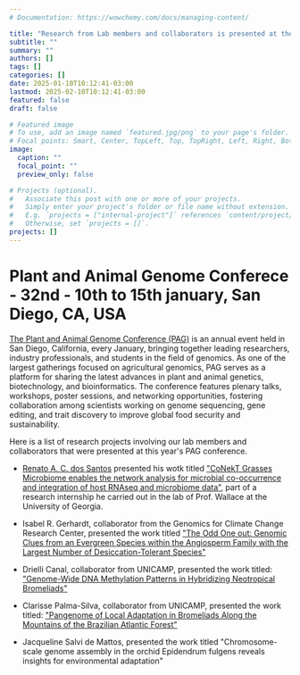 ```yaml
---
# Documentation: https://wowchemy.com/docs/managing-content/

title: "Research from Lab members and collaborators is presented at the Plant and Animal Genome Conference in USA"
subtitle: ""
summary: ""
authors: []
tags: []
categories: []
date: 2025-01-10T10:12:41-03:00
lastmod: 2025-02-10T10:12:41-03:00
featured: false
draft: false

# Featured image
# To use, add an image named `featured.jpg/png` to your page's folder.
# Focal points: Smart, Center, TopLeft, Top, TopRight, Left, Right, BottomLeft, Bottom, BottomRight.
image:
  caption: ""
  focal_point: ""
  preview_only: false

# Projects (optional).
#   Associate this post with one or more of your projects.
#   Simply enter your project's folder or file name without extension.
#   E.g. `projects = ["internal-project"]` references `content/project/deep-learning/index.md`.
#   Otherwise, set `projects = []`.
projects: []
---
```


# Plant and Animal Genome Conferece - 32nd - 10th to 15th january, San Diego, CA, USA 

[The Plant and Animal Genome Conference (PAG)](https://intlpag.org/PAG32/) is an annual event held in San Diego, California, every January, bringing together leading researchers, industry professionals, and students in the field of genomics. As one of the largest gatherings focused on agricultural genomics, PAG serves as a platform for sharing the latest advances in plant and animal genetics, biotechnology, and bioinformatics. The conference features plenary talks, workshops, poster sessions, and networking opportunities, fostering collaboration among scientists working on genome sequencing, gene editing, and trait discovery to improve global food security and sustainability.

Here is a list of research projects involving our lab members and collaborators that were presented at this year's PAG conference.

- [Renato A. C. dos Santos](/author/renato-augusto-correa-dos-santos/) presented his wotk titled ["CoNekT Grasses Microbiome enables the network analysis for microbial co-occurrence and integration of host RNAseq and microbiome data"](https://pag.confex.com/pag/32/poster/papers/viewonly.cgi?password=978543&username=56833), part of a research internship he carried out in the lab of Prof. Wallace at the University of Georgia.

- Isabel R. Gerhardt, collaborator from the Genomics for Climate Change Research Center, presented the work titled ["The Odd One out: Genomic Clues from an Evergreen Species within the Angiosperm Family with the Largest Number of Desiccation-Tolerant Species"](https://pag.confex.com/pag/32/late/papers/viewonly.cgi?password=163480&username=59735)

- Drielli Canal, collaborator from UNICAMP, presented the work titled: ["Genome-Wide DNA Methylation Patterns in Hybridizing Neotropical Bromeliads"](https://pag.confex.com/pag/32/poster/papers/viewonly.cgi?password=205504&username=58159)

- Clarisse Palma-Silva, collaborator from UNICAMP, presented the work titled: ["Pangenome of Local Adaptation in Bromeliads Along the Mountains of the Brazilian Atlantic Forest"](https://pag.confex.com/pag/32/work/papers/viewonly.cgi?password=570785&username=58771)

- Jacqueline Salvi de Mattos, presented the work titled "Chromosome-scale genome assembly in the orchid Epidendrum fulgens reveals insights for environmental adaptation"
